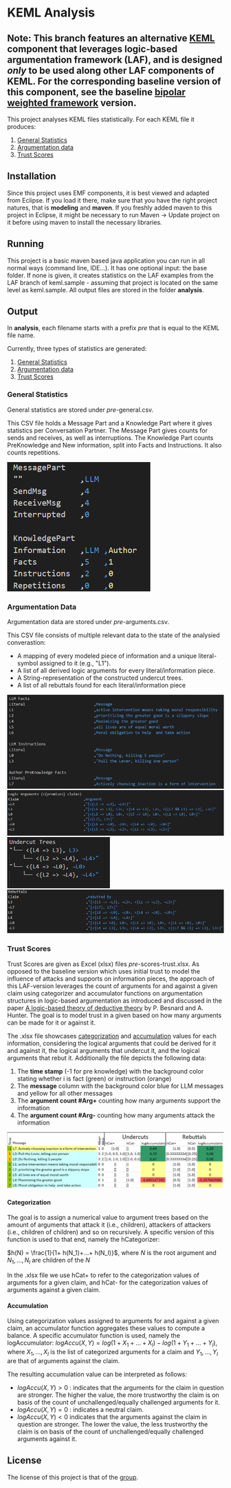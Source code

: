 # KEML Analysis

**Note:** This branch features an alternative [KEML](https://github.com/keml-group/) component that leverages logic-based argumentation framework (**LAF**), and is designed *only* to be used along other LAF components of KEML. For the corresponding baseline version of this component, see the baseline [bipolar weighted framework](https://github.com/keml-group/keml.analysis) version.
-----------------------
This project analyses KEML files statistically. For each KEML file it produces:
1) [General Statistics](#general-statistics)
2) [Argumentation data](#argumentation-data)
3) [Trust Scores](#trust-scores)

## Installation

Since this project uses EMF components, it is best viewed and adapted from Eclipse. If you load it there, make sure that you have the right project natures, that is **modeling** and **maven**.
If you freshly added maven to this project in Eclipse, it might be necessary to run Maven -> Update project on it before using maven to install the necessary libraries.

## Running

This project is a basic maven based java application you can run in all normal ways (command line, IDE...).
It has one optional input: the base folder. If none is given, it creates statistics on the LAF examples from the LAF branch of keml.sample - assuming that project is located on the same level as keml.sample.
All output files are stored in the folder **analysis**.

## Output
In **analysis**, each filename starts with a prefix _pre_ that is equal to the KEML file name.

Currently, three types of statistics are generated:
1) [General Statistics](#general-statistics)
2) [Argumentation data](#argumentation-data)
3) [Trust Scores](#trust-scores)

### General Statistics
General statistics are stored under $pre$-general.csv.

This CSV file holds a Message Part and a Knowledge Part where it gives statistics per Conversation Partner. 
The Message Part gives counts for sends and receives, as well as interruptions.
The Knowledge Part counts PreKnowledge and New information, split into Facts and Instructions. It also counts repetitions.

![Example General Statistics](doc/laf_example-general-csv.png)


### Argumentation Data
Argumentation data are stored under _pre_-arguments.csv.

This CSV file consists of multiple relevant data to the state of the analysied converastion:
- A mapping of every modeled piece of information and a unique literal-symbol assigned to it (e.g., "L1").
- A list of all derived logic arguments for every literal/information piece.
- A String-representation of the constructed undercut trees.
- A list of all rebuttals found for each literal/information piece


![Example Argumentation Info and Literal Mapping](doc/laf_example-arguments-output1.png)
![Example Derived Logic Arguments](doc/laf_example-arguments-output2.png)
![Example Constructed Undercut Trees](doc/laf_example-arguments-undercuts.png)
![Example Found Rebuttals](doc/laf_example-arguments-rebuttals.png)

### Trust Scores

Trust Scores are given as Excel (xlsx) files _pre_-scores-trust.xlsx. As opposed to the baseline version which uses initial trust to model the influence of attacks and supports on information pieces, the approach of this LAF-version leverages the count of arguments for and against a given claim using categorizer and accumulator functions on argumentation structures in logic-based argumentation as introduced and discussed in the paper [A logic-based theory of deductive theory](https://doi.org/10.1016/S0004-3702%2801%2900071-6) by P. Besnard and A. Hunter. The goal is to model trust in a given based on how many arguments can be made for it or against it.

The .xlsx file showcases [categorization](#categorization) and [accumulation](#accumulation) values for each information, considering the logical arguments that could be derived for it and against it, the logical arguments that undercut it, and the logical arguments that rebut it.
Additionally the file depicts the following data:
1) The **time stamp** (-1 for pre knowledge) with the background color stating whether i is fact (green) or instruction (orange)
2) The **message** column with the background color blue for LLM messages and yellow for all other messages
3) The **argument count \#Arg+** counting how many arguments support the information
4) The **argument count \#Arg-** counting how many arguments attack the information

![Example Trust Scores](doc/laf_example-trust-xlsx.png)


#### Categorization
The goal is to assign a numerical value to argument trees based on the amount of arguments that attack it (i.e., children), attackers of attackers (i.e., children of children) and so on recursively.
A specific version of this function is used to that end, namely the hCategorizer:

$h(N) = \frac{1}{1+ h(N_1)+...+ h(N_l)}$, where $N$ is the root argument and $N_1,..., N_l$ are children of the $N$  

In the .xlsx file we use hCat+ to refer to the categorization values of arguments for a given claim, and hCat- for the categorization values of arguments against a given claim.

#### Accumulation

Using categorization values assigned to arguments for and against a given claim, an accumulator function aggregates these values to compute a balance. A specific accumulator function is used, namely the logAccumulator:
$logAccu(X,Y) = log(1 + X_1 + ... + X_l) - log(1 + Y_1 + ... + Y_l)$, where $X_1,...,X_l$ is the list of categorized arguments for a claim and $Y_1,...,Y_l$ are that of arguments against the claim.

The resulting accumulation value can be interpreted as follows:
- $logAccu(X,Y) > 0$ : indicates that the arguments for the claim in question are stronger. The higher the value, the more trustworthy the claim is on basis of the count of unchallenged/equally challenged arguments for it.
- $logAccu(X,Y) = 0$ : indicates a neutral claim.
- $logAccu(X,Y) < 0$ indicates that the arguments against the claim in question are stronger. The lower the value, the less trustworthy the claim is on basis of the count of unchallenged/equally challenged arguments against it.

## License
The license of this project is that of the [group](https://github.com/keml-group).
